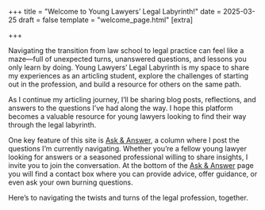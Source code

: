 +++
title = "Welcome to Young Lawyers’ Legal Labyrinth!"
date = 2025-03-25
draft = false
template = "welcome_page.html"
[extra]

+++

Navigating the transition from law school to legal practice can feel like a maze—full of unexpected turns, unanswered questions, and lessons you only learn by doing. Young Lawyers’ Legal Labyrinth is my space to share my experiences as an articling student, explore the challenges of starting out in the profession, and build a resource for others on the same path.


As I continue my articling journey, I’ll be sharing blog posts, reflections, and answers to the questions I’ve had along the way. I hope this platform becomes a valuable resource for young lawyers looking to find their way through the legal labyrinth.


One key feature of this site is [Ask & Answer](https://legallabyrinth.ca/askanswer), a column where I post the questions I’m currently navigating. Whether you’re a fellow young lawyer looking for answers or a seasoned professional willing to share insights, I invite you to join the conversation. At the bottom of the [Ask & Answer](https://legallabyrinth.ca/askanswer) page you will find a contact box where you can provide advice, offer guidance, or even ask your own burning questions.


Here’s to navigating the twists and turns of the legal profession, together.


